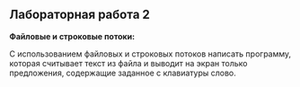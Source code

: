 ## Лабораторная работа 2

**Файловые и строковые потоки:**

С использованием файловых и строковых потоков написать программу, которая считывает текст из файла и выводит на экран только предложения, содержащие заданное с клавиатуры слово.
